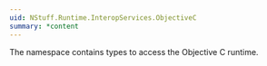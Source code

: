 ```yaml
---
uid: NStuff.Runtime.InteropServices.ObjectiveC
summary: *content
---
```

The namespace contains types to access the Objective C runtime.
